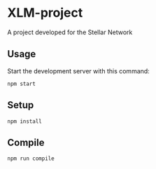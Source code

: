 # XLM-project
A project developed for the Stellar Network


Usage
---
Start the development server with this command:
 
```
npm start
```
Setup
---
 
```
npm install
```
Compile
---
 
```
npm run compile
```